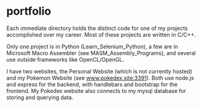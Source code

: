 # portfolio
Each immediate directory holds the distinct code for one of my projects accomplished over my career. Most of these projects are written in C/C++. 

Only one project is in Python (Learn_Selenium_Python), a few are in Microsoft Macro Assembler (see MASM_Assembly_Programs), and several use outside frameworks like OpenCL/OpenGL. 

I have two websites, the Personal Website (which is not currently hosted) and my Pokemon Website (see www.pokedex.site:3391). Both use node.js and express for the backend, with handlebars and bootstrap for the frontend. My Pokedex website also connects to my mysql database for storing and querying data.
